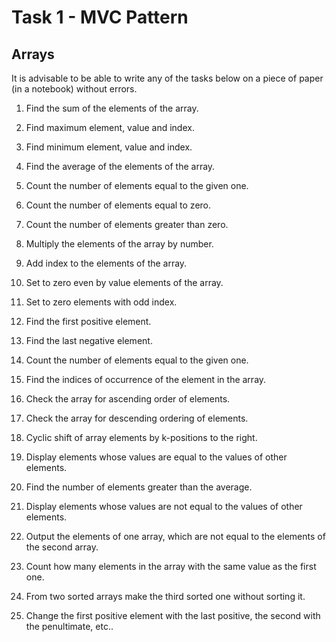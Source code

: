 # Task 1 - MVC Pattern

## Arrays 

It is advisable to be able to write any of the tasks below on a piece of paper (in a notebook) without errors.

1. Find the sum of the elements of the array.

2. Find maximum element, value and index.

3. Find minimum element, value and index.

4. Find the average of the elements of the array.

5. Count the number of elements equal to the given one.

6. Count the number of elements equal to zero.

7. Count the number of elements greater than zero.

8. Multiply the elements of the array by number.

9. Add index to the elements of the array.

10. Set to zero even by value elements of the array.

11. Set to zero elements with odd index.

12. Find the first positive element.

13. Find the last negative element.

14. Count the number of elements equal to the given one.

15. Find the indices of occurrence of the element in the array.

16. Check the array for ascending order of elements.

17. Check the array for descending ordering of elements.

18. Cyclic shift of array elements by k-positions to the right.

19. Display elements whose values are equal to the values of other elements.

20. Find the number of elements greater than the average.

21. Display elements whose values are not equal to the values of other elements.

22. Output the elements of one array, which are not equal to the elements of the second array.

23. Count how many elements in the array with the same value as the first one.

24. From two sorted arrays make the third sorted one without sorting it.

25. Change the first positive element with the last positive, the second with the penultimate, etc..
